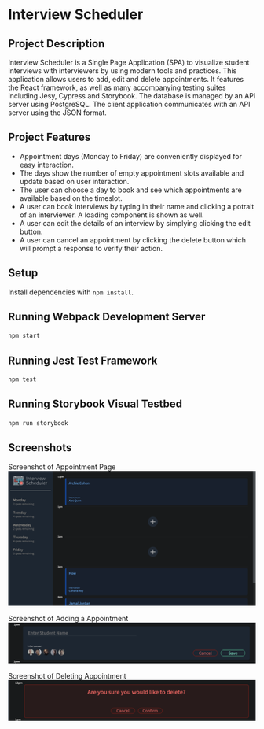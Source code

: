# Interview Scheduler

## Project Description
Interview Scheduler is a Single Page Application (SPA) to visualize student interviews with interviewers by using modern tools and practices.
This application allows users to add, edit and delete appointments. It features the React framework, as well as many accompanying testing suites including Jesy, Cypress and Storybook.
The database is managed by an API server using PostgreSQL. The client application communicates with an API server using the JSON format.

## Project Features
- Appointment days (Monday to Friday) are conveniently displayed for easy interaction. 
- The days show the number of empty appointment slots available and update based on user interaction.
- The user can choose a day to book and see which appointments are available based on the timeslot.
- A user can book interviews by typing in their name and clicking a potrait of an interviewer. A loading component is shown as well.
- A user can edit the details of an interview by simplying clicking the edit button.
- A user can cancel an appointment by clicking the delete button which will prompt a response to verify their action.

## Setup

Install dependencies with `npm install`.

## Running Webpack Development Server

```sh
npm start
```

## Running Jest Test Framework

```sh
npm test
```

## Running Storybook Visual Testbed

```sh
npm run storybook
```

## Screenshots

Screenshot of Appointment Page
!["Screenshot of Appointment Page"](https://github.com/jasforshort/scheduler/blob/master/docs/appointment-form.png)

Screenshot of Adding a Appointment
!["Screenshot of Adding a Appointment"](https://github.com/jasforshort/scheduler/blob/master/docs/appointment-new.png)

Screenshot of Deleting Appointment
!["Screenshot of Deleting Appointment"](https://github.com/jasforshort/scheduler/blob/master/docs/appointment-delete.png)